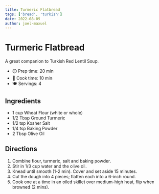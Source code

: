 ```yaml
---
title: Turmeric Flatbread
tags: ['bread', 'turkish']
date: 2022-08-09
author: joel-maxuel
---
```


# Turmeric Flatbread

A great companion to Turkish Red Lentil Soup.

- ⏲️ Prep time: 20 min
- 🍳 Cook time: 10 min
- 🍽️ Servings: 4

## Ingredients

- 1 cup Wheat Flour (white or whole)
- 1/2 Tbsp Ground Turmeric
- 1/2 tsp Kosher Salt
- 1/4 tsp Baking Powder
- 2 Tbsp Olive Oil

## Directions

1. Combine flour, turmeric, salt and baking powder. 
2. Stir in 1/3 cup water and the olive oil. 
3. Knead until smooth (1-2 min). Cover and set aside 15 minutes. 
4. Cut the dough into 4 pieces; flatten each into a 6-inch round. 
5. Cook one at a time in an oiled skillet over medium-high heat, flip when browned (2 mins).
